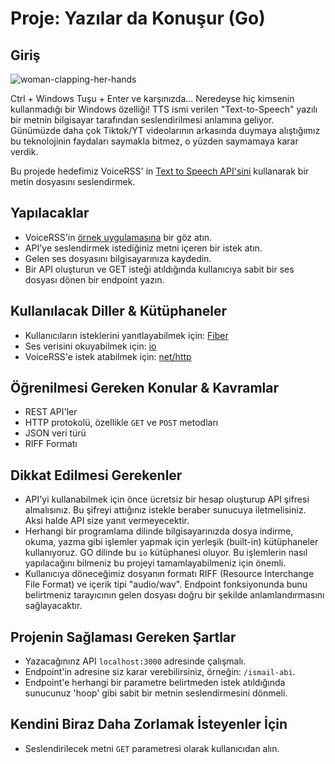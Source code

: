 # Proje: Yazılar da Konuşur (Go)

## Giriş

![woman-clapping-her-hands](https://media.giphy.com/media/KCdq1IyxkmgRKj2D23/giphy.gif)

Ctrl + Windows Tuşu + Enter ve karşınızda... Neredeyse hiç kimsenin kullanmadığı bir Windows özelliği! TTS ismi verilen "Text-to-Speech" yazılı bir metnin bilgisayar tarafından seslendirilmesi anlamına geliyor. Günümüzde daha çok Tiktok/YT videolarının arkasında duymaya alıştığımız bu teknolojinin faydaları saymakla bitmez, o yüzden saymamaya karar verdik.

Bu projede hedefimiz VoiceRSS' in [Text to Speech API'sini](https://www.voicerss.org/api/) kullanarak bir metin dosyasını seslendirmek.

## Yapılacaklar

- VoiceRSS'in [örnek uygulamasına](https://www.voicerss.org/api/demo.aspx) bir göz atın.
- API'ye seslendirmek istediğiniz metni içeren bir istek atın.
- Gelen ses dosyasını bilgisayarınıza kaydedin.
- Bir API oluşturun ve GET isteği atıldığında kullanıcıya sabit bir ses dosyası dönen bir endpoint yazın.

## Kullanılacak Diller & Kütüphaneler

- Kullanıcıların isteklerini yanıtlayabilmek için: [Fiber](https://gofiber.io/)
- Ses verisini okuyabilmek için: [io](https://pkg.go.dev/io)
- VoiceRSS'e istek atabilmek için: [net/http](https://pkg.go.dev/net/http)

## Öğrenilmesi Gereken Konular & Kavramlar

- REST API'ler
- HTTP protokolü, özellikle `GET` ve `POST` metodları
- JSON veri türü
- RIFF Formatı

## Dikkat Edilmesi Gerekenler

- API'yi kullanabilmek için önce ücretsiz bir hesap oluşturup API şifresi almalısınız. Bu şifreyi attığınız istekle beraber sunucuya iletmelisiniz. Aksi halde API size yanıt vermeyecektir.
- Herhangi bir programlama dilinde bilgisayarınızda dosya indirme, okuma, yazma gibi işlemler yapmak için yerleşik (built-in) kütüphaneler kullanıyoruz. GO dilinde bu `io` kütüphanesi oluyor. Bu işlemlerin nasıl yapılacağını bilmeniz bu projeyi tamamlayabilmeniz için önemli.
- Kullanıcıya döneceğimiz dosyanın formatı RIFF (Resource Interchange File Format) ve içerik tipi "audio/wav". Endpoint fonksiyonunda bunu belirtmeniz tarayıcının gelen dosyası doğru bir şekilde anlamlandırmasını sağlayacaktır.

## Projenin Sağlaması Gereken Şartlar

- Yazacağınınz API `localhost:3000` adresinde çalışmalı.
- Endpoint'in adresine siz karar verebilirsiniz, örneğin: `/ismail-abi`.
- Endpoint'e herhangi bir parametre belirtmeden istek atıldığında sunucunuz 'hoop' gibi sabit bir metnin seslendirmesini dönmeli.

## Kendini Biraz Daha Zorlamak İsteyenler İçin

- Seslendirilecek metni `GET` parametresi olarak kullanıcıdan alın.
